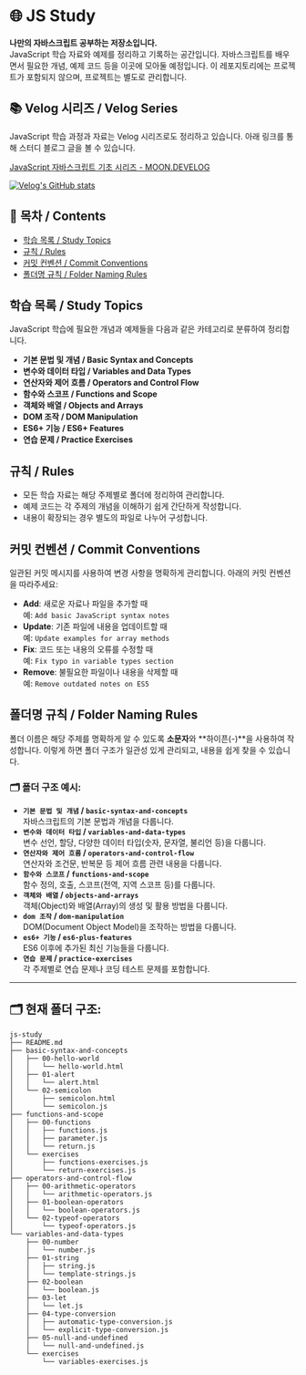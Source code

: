 # 🌐 JS Study

**나만의 자바스크립트 공부하는 저장소입니다.**  
JavaScript 학습 자료와 예제를 정리하고 기록하는 공간입니다. 자바스크립트를 배우면서 필요한 개념, 예제 코드 등을 이곳에 모아둘 예정입니다. 이 레포지토리에는 프로젝트가 포함되지 않으며, 프로젝트는 별도로 관리합니다.

## 📚 Velog 시리즈 / Velog Series

JavaScript 학습 과정과 자료는 Velog 시리즈로도 정리하고 있습니다. 아래 링크를 통해 스터디 블로그 글을 볼 수 있습니다.

[JavaScript 자바스크립트 기초 시리즈 - MOON.DEVELOG](https://velog.io/@moon_dev/series/JavaScript-자바스크립트)

[![Velog's GitHub stats](https://velog-readme-stats.vercel.app/api?name=moon_dev)](https://velog-readme-stats.vercel.app/api/redirect?name=moon_dev)

## 📖 목차 / Contents

- [학습 목록 / Study Topics](#학습-목록--study-topics)
- [규칙 / Rules](#규칙--rules)
- [커밋 컨벤션 / Commit Conventions](#커밋-컨벤션--commit-conventions)
- [폴더명 규칙 / Folder Naming Rules](#폴더명-규칙--folder-naming-rules)

## 학습 목록 / Study Topics

JavaScript 학습에 필요한 개념과 예제들을 다음과 같은 카테고리로 분류하여 정리합니다.

- **기본 문법 및 개념 / Basic Syntax and Concepts**
- **변수와 데이터 타입 / Variables and Data Types**
- **연산자와 제어 흐름 / Operators and Control Flow**
- **함수와 스코프 / Functions and Scope**
- **객체와 배열 / Objects and Arrays**
- **DOM 조작 / DOM Manipulation**
- **ES6+ 기능 / ES6+ Features**
- **연습 문제 / Practice Exercises**

## 규칙 / Rules

- 모든 학습 자료는 해당 주제별로 폴더에 정리하여 관리합니다.
- 예제 코드는 각 주제의 개념을 이해하기 쉽게 간단하게 작성합니다.
- 내용이 확장되는 경우 별도의 파일로 나누어 구성합니다.

## 커밋 컨벤션 / Commit Conventions

일관된 커밋 메시지를 사용하여 변경 사항을 명확하게 관리합니다. 아래의 커밋 컨벤션을 따라주세요:

- **Add**: 새로운 자료나 파일을 추가할 때  
  예: `Add basic JavaScript syntax notes`
- **Update**: 기존 파일에 내용을 업데이트할 때  
  예: `Update examples for array methods`
- **Fix**: 코드 또는 내용의 오류를 수정할 때  
  예: `Fix typo in variable types section`
- **Remove**: 불필요한 파일이나 내용을 삭제할 때  
  예: `Remove outdated notes on ES5`

## 폴더명 규칙 / Folder Naming Rules

폴더 이름은 해당 주제를 명확하게 알 수 있도록 **소문자**와 **하이픈(-)**을 사용하여 작성합니다. 이렇게 하면 폴더 구조가 일관성 있게 관리되고, 내용을 쉽게 찾을 수 있습니다.

### 🗂️ 폴더 구조 예시:

- **`기본 문법 및 개념` / `basic-syntax-and-concepts`**  
  자바스크립트의 기본 문법과 개념을 다룹니다.
- **`변수와 데이터 타입` / `variables-and-data-types`**  
  변수 선언, 할당, 다양한 데이터 타입(숫자, 문자열, 불리언 등)을 다룹니다.
- **`연산자와 제어 흐름` / `operators-and-control-flow`**  
  연산자와 조건문, 반복문 등 제어 흐름 관련 내용을 다룹니다.
- **`함수와 스코프` / `functions-and-scope`**  
  함수 정의, 호출, 스코프(전역, 지역 스코프 등)를 다룹니다.
- **`객체와 배열` / `objects-and-arrays`**  
  객체(Object)와 배열(Array)의 생성 및 활용 방법을 다룹니다.
- **`dom 조작` / `dom-manipulation`**  
  DOM(Document Object Model)을 조작하는 방법을 다룹니다.
- **`es6+ 기능` / `es6-plus-features`**  
  ES6 이후에 추가된 최신 기능들을 다룹니다.
- **`연습 문제` / `practice-exercises`**  
  각 주제별로 연습 문제나 코딩 테스트 문제를 포함합니다.

---

## 🗂️ 현재 폴더 구조:

```plaintext
js-study
├── README.md
├── basic-syntax-and-concepts
│   ├── 00-hello-world
│   │   └── hello-world.html
│   ├── 01-alert
│   │   └── alert.html
│   └── 02-semicolon
│       ├── semicolon.html
│       └── semicolon.js
├── functions-and-scope
│   ├── 00-functions
│   │   ├── functions.js
│   │   ├── parameter.js
│   │   └── return.js
│   └── exercises
│       ├── functions-exercises.js
│       └── return-exercises.js
├── operators-and-control-flow
│   ├── 00-arithmetic-operators
│   │   └── arithmetic-operators.js
│   ├── 01-boolean-operators
│   │   └── boolean-operators.js
│   └── 02-typeof-operators
│       └── typeof-operators.js
└── variables-and-data-types
    ├── 00-number
    │   └── number.js
    ├── 01-string
    │   ├── string.js
    │   └── template-strings.js
    ├── 02-boolean
    │   └── boolean.js
    ├── 03-let
    │   └── let.js
    ├── 04-type-conversion
    │   ├── automatic-type-conversion.js
    │   └── explicit-type-conversion.js
    ├── 05-null-and-undefined
    │   └── null-and-undefined.js
    └── exercises
        └── variables-exercises.js
```
